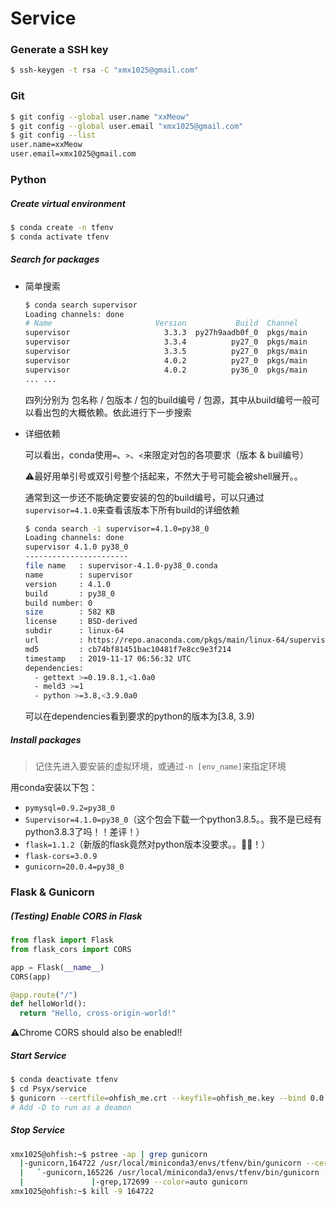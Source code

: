 # Service

### Generate a SSH key

```bash
$ ssh-keygen -t rsa -C "xmx1025@gmail.com"
```

### Git

```bash
$ git config --global user.name "xxMeow"
$ git config --global user.email "xmx1025@gmail.com"
$ git config --list
user.name=xxMeow
user.email=xmx1025@gmail.com
```

### Python

##### Create virtual environment

```bash
$ conda create -n tfenv
$ conda activate tfenv
```

##### Search for packages

- 简单搜索

    ```bash
    $ conda search supervisor
    Loading channels: done
    # Name                       Version           Build  Channel
    supervisor                     3.3.3  py27h9aadb0f_0  pkgs/main
    supervisor                     3.3.4          py27_0  pkgs/main
    supervisor                     3.3.5          py27_0  pkgs/main
    supervisor                     4.0.2          py27_0  pkgs/main
    supervisor                     4.0.2          py36_0  pkgs/main
    ... ...
    ```

    四列分别为 包名称 / 包版本 / 包的build编号 / 包源，其中从build编号一般可以看出包的大概依赖。依此进行下一步搜索

- 详细依赖

    可以看出，conda使用`=`、`>`、`<`来限定对包的各项要求（版本 & buil编号）

    ⚠️最好用单引号或双引号整个括起来，不然大于号可能会被shell展开。。

    通常到这一步还不能确定要安装的包的build编号，可以只通过`supervisor=4.1.0`来查看该版本下所有build的详细依赖

    ```bash
    $ conda search -i supervisor=4.1.0=py38_0
    Loading channels: done
    supervisor 4.1.0 py38_0
    -----------------------
    file name   : supervisor-4.1.0-py38_0.conda
    name        : supervisor
    version     : 4.1.0
    build       : py38_0
    build number: 0
    size        : 582 KB
    license     : BSD-derived
    subdir      : linux-64
    url         : https://repo.anaconda.com/pkgs/main/linux-64/supervisor-4.1.0-py38_0.conda
    md5         : cb74bf81451bac10481f7e8cc9e3f214
    timestamp   : 2019-11-17 06:56:32 UTC
    dependencies: 
      - gettext >=0.19.8.1,<1.0a0
      - meld3 >=1
      - python >=3.8,<3.9.0a0
    ```

    可以在dependencies看到要求的python的版本为[3.8, 3.9)

##### Install packages

> 记住先进入要安装的虚拟环境，或通过`-n [env_name]`来指定环境

用conda安装以下包：

- `pymysql=0.9.2=py38_0`
- `Supervisor=4.1.0=py38_0`（这个包会下载一个python3.8.5。。我不是已经有python3.8.3了吗！！差评！）
- `flask=1.1.2`（新版的flask竟然对python版本没要求。。🐂🍺！）
- `flask-cors=3.0.9`
- `gunicorn=20.0.4=py38_0`

### Flask & Gunicorn

##### (Testing) Enable CORS in Flask

```python
from flask import Flask
from flask_cors import CORS

app = Flask(__name__)
CORS(app)

@app.route("/")
def helloWorld():
  return "Hello, cross-origin-world!"
```

⚠️Chrome CORS should also be enabled!!

##### Start Service

```bash
$ conda deactivate tfenv
$ cd Psyx/service
$ gunicorn --certfile=ohfish_me.crt --keyfile=ohfish_me.key --bind 0.0.0.0:5000 API:api
# Add -D to run as a deamon
```

##### Stop Service

```bash
xmx1025@ohfish:~$ pstree -ap | grep gunicorn
  |-gunicorn,164722 /usr/local/miniconda3/envs/tfenv/bin/gunicorn --certfile=ohfish_me.crt--keyfile=ohfish_
  |   `-gunicorn,165226 /usr/local/miniconda3/envs/tfenv/bin/gunicorn --certfile=ohfish_me.crt--keyfile=ohfish_
  |               |-grep,172699 --color=auto gunicorn
xmx1025@ohfish:~$ kill -9 164722
```